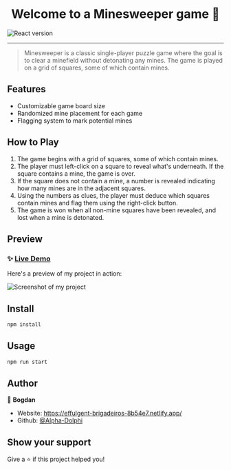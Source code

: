 <h1 align="center">Welcome to a Minesweeper game 👋</h1>

![React version](https://img.shields.io/badge/React-v18.2.0-orange)

---

> Minesweeper is a classic single-player puzzle game where the goal is to clear a minefield without detonating any mines. The game is played on a grid of squares, some of which contain mines.

## Features

- Customizable game board size
- Randomized mine placement for each game
- Flagging system to mark potential mines

## How to Play

1. The game begins with a grid of squares, some of which contain mines.
2. The player must left-click on a square to reveal what's underneath. If the square contains a mine, the game is over.
3. If the square does not contain a mine, a number is revealed indicating how many mines are in the adjacent squares.
4. Using the numbers as clues, the player must deduce which squares contain mines and flag them using the right-click button.
5. The game is won when all non-mine squares have been revealed, and lost when a mine is detonated.



## Preview

### ✨ [Live Demo](https://unrivaled-begonia-77a9d0.netlify.app/)

Here's a preview of my project in action:

![Screenshot of my project](https://previews.dropbox.com/p/thumb/AB73FwZzJDT8w6BwIQFeEf8_Pdk-Qx1Lmkw-fxipqSA_uDZjDZZiwch_m2eE9RapvH89VAnNXwV9cKw4hglG9-o7xEaOBehj4vhK0LZQOK0PwEiTsjBzbin31CwCBTQk3CWDuTGQMkqfBSeolzDPtJvT-uZm6CKStOVl41j_jF2wLVpMoyzHpHz1MsUZYXb1RH2f0WCahQjbGToBhZbpCgP_oodWQwAeTd4FQFyjmugIqpUy9r3AGz7hSVpD9zu3_yFFLKFfAkiI0bdB0RlI_k3-uikEmC-Enr220_5iyryYM_hvstbLfspBaapz8sGT3rYGf7YA3Idvd5OMTf5DlLW3loqEpOgiC2ptFNydY-PIUX0Fi-dFvvUULHueDjed-GA/p.png)

## Install

```sh
npm install
```

## Usage

```sh
npm run start
```

## Author

👤 **Bogdan**

* Website: https://effulgent-brigadeiros-8b54e7.netlify.app/
* Github: [@Alpha-Dolphi](https://github.com/Alpha-Dolphi)

## Show your support

Give a ⭐️ if this project helped you!
